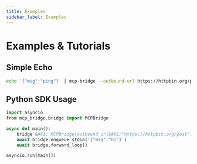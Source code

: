 ```yaml
---
title: Examples
sidebar_label: Examples
---
```


# Examples & Tutorials

## Simple Echo
```bash
echo '{"msg":"ping"}' | mcp-bridge --outbound-url https://httpbin.org/post
```

## Python SDK Usage
```python
import asyncio
from mcp_bridge.bridge import MCPBridge

async def main():
    bridge &#61; MCPBridge(outbound_url&#61;"https://httpbin.org/post")
    await bridge.enqueue_stdio('{"msg":"hi"}')
    await bridge.forward_loop()

asyncio.run(main())
```
